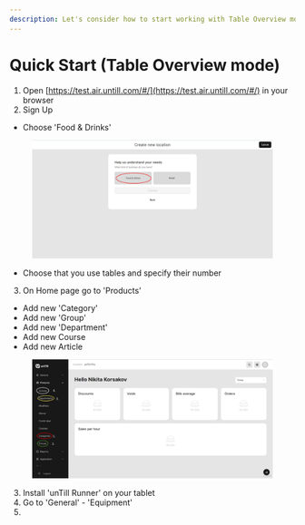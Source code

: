 ```yaml
---
description: Let's consider how to start working with Table Overview mode
---
```


# Quick Start (Table Overview mode)

1. Open [https://test.air.untill.com/#/](https://test.air.untill.com/#/) in your browser
2. Sign Up

* Choose 'Food & Drinks'

<figure><img src=".gitbook/assets/2023-07-07_22-07-19.jpg" alt="" width="563"><figcaption></figcaption></figure>

* Choose that you use tables and specify their number

3. On Home page go to 'Products'&#x20;

* Add new 'Category'&#x20;
* Add new 'Group'
* Add new 'Department'
* Add new Course
* Add new Article

<figure><img src=".gitbook/assets/2023-07-07_22-18-08.jpg" alt=""><figcaption></figcaption></figure>

3. Install 'unTill Runner' on your tablet
4. Go to 'General' - 'Equipment'
5.

